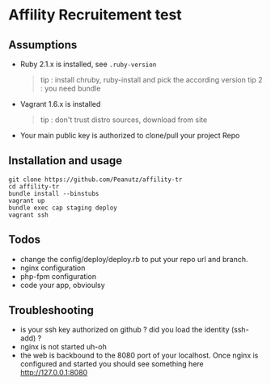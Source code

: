 # Affility Recruitement test

## Assumptions

* Ruby 2.1.x is installed, see `.ruby-version`

  > tip : install chruby, ruby-install and pick the according version
  > tip 2 : you need bundle
* Vagrant 1.6.x is installed

  > tip : don't trust distro sources, download from site
* Your main public key is authorized to clone/pull your project Repo

## Installation and usage

```
git clone https://github.com/Peanutz/affility-tr
cd affility-tr
bundle install --binstubs
vagrant up
bundle exec cap staging deploy
vagrant ssh
```

## Todos

* change the config/deploy/deploy.rb to put your repo url and branch.
* nginx configuration
* php-fpm configuration
* code your app, obvioulsy

## Troubleshooting

* is your ssh key authorized on github ? did you load the identity (ssh-add) ?
* nginx is not started uh-oh
* the web is backbound to the 8080 port of your localhost. Once nginx is configured and started you should see something here http://127.0.0.1:8080
